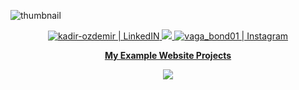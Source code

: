 ![thumbnail](https://i.hizliresim.com/ohffnup.png)

<p align="center">
  <a href="https://www.linkedin.com/in/kadir-ozdemir/" target="_blank">
    <img alt="kadir-ozdemir | LinkedIN"  src="https://img.shields.io/badge/linkedin-%230077B5.svg?&style=for-the-badge&logo=linkedin&logoColor=white" />
  </a>
  <a href="http://twitter.com/ozdemirkadirr">
    <img src="https://img.shields.io/twitter/follow/ozdemirkadirr?label=Twitter&logo=twitter&style=for-the-badge" />
  </a>
  <a href="https://www.instagram.com/ozdmr.kadirr/" target="_blank">
    <img alt="vaga_bond01 | Instagram"  src="https://img.shields.io/badge/instagram-%23E4405F.svg?&style=for-the-badge&logo=instagram&logoColor=white" />
  </a>
</p>
<p align="center">
  <a href="https://linktr.ee/projects_kadir" target="_blank">
    <b> My Example Website Projects </b> 
  </a>
</p>



<!--
  
### [⚡️ My Web Site Projects](https://linktr.ee/projects_kadir)
  
  
  - [Projects - 1 = Personel Page](https://kadirozdemir00.netlify.app/)
  - [Projects - 2 = Blog Page](https://kadirozdemir01.netlify.app/)
  - [Projects - 3 = E-commerge Page](https://kadirozdemir02.netlify.app/)
  - [Projects - 4 = Hotel Page](https://kadirozdemir03.netlify.app/)
  - [Projects - 5 = Film Page](https://kadirozdemir04.netlify.app/)
  - [Projects - 6 = Sports News Page](https://kadirozdemir05.netlify.app/)

  -->



<p align="center"><img src ="https://github-readme-stats.vercel.app/api?username=secirr&show_icons=true&theme=transparent"></p>



